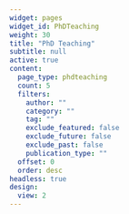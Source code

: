 ```yaml
---
widget: pages
widget_id: PhDTeaching
weight: 30
title: "PhD Teaching"
subtitle: null
active: true
content:
  page_type: phdteaching
  count: 5
  filters:
    author: ""
    category: ""
    tag: ""
    exclude_featured: false
    exclude_future: false
    exclude_past: false
    publication_type: ""
  offset: 0
  order: desc
headless: true
design:
  view: 2
---
```

